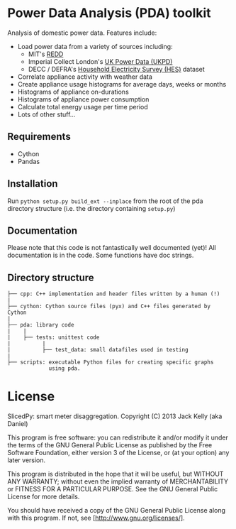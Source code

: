 # Power Data Analysis (PDA) toolkit

Analysis of domestic power data.  Features include:

* Load power data from a variety of sources including:
  * MIT's [REDD](http://redd.csail.mit.edu/)
  * Imperial Collect London's [UK Power Data
  (UKPD)](http://www.doc.ic.ac.uk/~dk3810/data/)
  * DECC / DEFRA's [Household Electricity Survey
  (HES)](http://randd.defra.gov.uk/Default.aspx?Menu=Menu&Module=More&Location=None&Completed=0&ProjectID=17359)
  dataset
* Correlate appliance activity with weather data
* Create appliance usage histograms for average days, weeks or months
* Histograms of appliance on-durations
* Histograms of appliance power consumption
* Calculate total energy usage per time period
* Lots of other stuff...

## Requirements

* Cython
* Pandas

## Installation

Run `python setup.py build_ext --inplace` from the root of the pda directory structure (i.e. the directory containing `setup.py`)

## Documentation

Please note that this code is not fantastically well documented (yet)!
All documentation is in the code. Some functions have doc strings.

## Directory structure

    ├── cpp: C++ implementation and header files written by a human (!)
    |
    ├── cython: Cython source files (pyx) and C++ files generated by Cython
    |
    ├── pda: library code
    |    |
    |    ├── tests: unittest code
    |          |
    |          ├── test_data: small datafiles used in testing
    |
    ├── scripts: executable Python files for creating specific graphs
                 using pda.

# License

SlicedPy: smart meter disaggregation.
Copyright (C) 2013 Jack Kelly (aka Daniel)

This program is free software: you can redistribute it and/or modify
it under the terms of the GNU General Public License as published by
the Free Software Foundation, either version 3 of the License, or
(at your option) any later version.

This program is distributed in the hope that it will be useful,
but WITHOUT ANY WARRANTY; without even the implied warranty of
MERCHANTABILITY or FITNESS FOR A PARTICULAR PURPOSE.  See the
GNU General Public License for more details.

You should have received a copy of the GNU General Public License
along with this program.  If not, see [http://www.gnu.org/licenses/].
